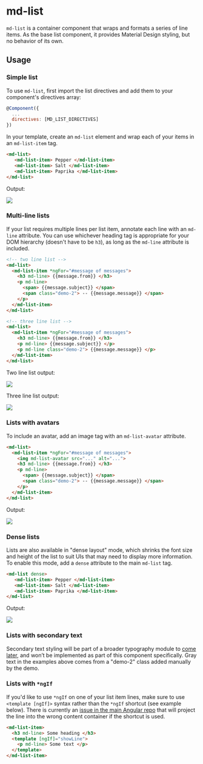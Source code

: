# md-list

`md-list` is a container component that wraps and formats a series of line items. As the base list component,
 it provides Material Design styling, but no behavior of its own.

## Usage

### Simple list

To use `md-list`, first import the list directives and add them to your component's directives array:

```javascript
@Component({
  ...
  directives: [MD_LIST_DIRECTIVES]
})
```

In your template, create an `md-list` element and wrap each of your items in an `md-list-item` tag.

```html
<md-list>
   <md-list-item> Pepper </md-list-item>
   <md-list-item> Salt </md-list-item>
   <md-list-item> Paprika </md-list-item>
</md-list>
```

Output:

<img src="https://material.angularjs.org/material2_assets/list/basic-list.png">

### Multi-line lists

If your list requires multiple lines per list item, annotate each line with an `md-line` attribute. 
You can use whichever heading tag is appropriate for your DOM hierarchy (doesn't have to be `h3`), 
as long as the `md-line` attribute is included.

```html
<!-- two line list -->
<md-list>
  <md-list-item *ngFor="#message of messages">
    <h3 md-line> {{message.from}} </h3>
    <p md-line>
      <span> {{message.subject}} </span>
      <span class="demo-2"> -- {{message.message}} </span>
    </p>
  </md-list-item>
</md-list>

<!-- three line list -->
<md-list>
  <md-list-item *ngFor="#message of messages">
    <h3 md-line> {{message.from}} </h3>
    <p md-line> {{message.subject}} </p>
    <p md-line class="demo-2"> {{message.message}} </p>
  </md-list-item>
</md-list>
```

Two line list output:

<img src="https://material.angularjs.org/material2_assets/list/two-line-list.png">

Three line list output: 

<img src="https://material.angularjs.org/material2_assets/list/three-line-list.png">

### Lists with avatars

To include an avatar, add an image tag with an `md-list-avatar` attribute. 

```html
<md-list>
  <md-list-item *ngFor="#message of messages">
    <img md-list-avatar src="..." alt="...">
    <h3 md-line> {{message.from}} </h3>
    <p md-line>
      <span> {{message.subject}} </span>
      <span class="demo-2"> -- {{message.message}} </span>
    </p>
  </md-list-item>
</md-list>
```

Output:

<img src="https://material.angularjs.org/material2_assets/list/list-with-avatar-2.png">
    
### Dense lists
Lists are also available in "dense layout" mode, which shrinks the font size and height of the list 
to suit UIs that may need to display more information.  To enable this mode, add a `dense` attribute 
to the main `md-list` tag.  


```html
<md-list dense>
   <md-list-item> Pepper </md-list-item>
   <md-list-item> Salt </md-list-item>
   <md-list-item> Paprika </md-list-item>
</md-list>
```

Output:

<img src="https://material.angularjs.org/material2_assets/list/dense-list.png">

### Lists with secondary text
Secondary text styling will be part of a broader typography module to 
[come later](https://github.com/angular/material2/issues/205), and won’t be implemented as part of this component 
specifically. Gray text in the examples above comes from a "demo-2" class added manually by the demo.

### Lists with `*ngIf`

If you'd like to use `*ngIf` on one of your list item lines, make sure to use `<template [ngIf]>` syntax rather than 
the `*ngIf` shortcut (see example below).  There is currently an [issue in the main Angular repo](https://github.com/angular/angular/issues/6303) 
that will project the line into the wrong content container if the shortcut is used.   

```html
<md-list-item>
  <h3 md-line> Some heading </h3>
  <template [ngIf]="showLine">
    <p md-line> Some text </p>
  </template>
</md-list-item>
```